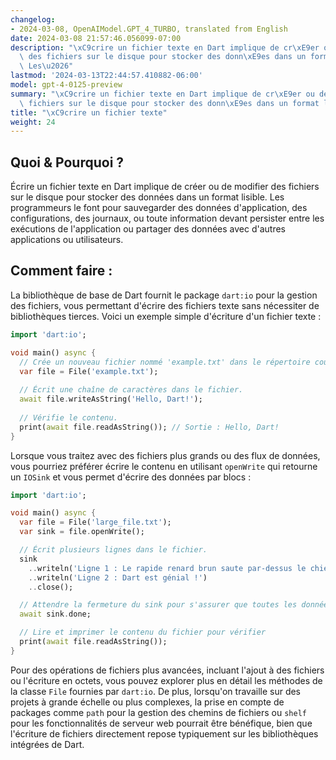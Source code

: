 ```yaml
---
changelog:
- 2024-03-08, OpenAIModel.GPT_4_TURBO, translated from English
date: 2024-03-08 21:57:46.056099-07:00
description: "\xC9crire un fichier texte en Dart implique de cr\xE9er ou de modifier\
  \ des fichiers sur le disque pour stocker des donn\xE9es dans un format lisible.\
  \ Les\u2026"
lastmod: '2024-03-13T22:44:57.410882-06:00'
model: gpt-4-0125-preview
summary: "\xC9crire un fichier texte en Dart implique de cr\xE9er ou de modifier des\
  \ fichiers sur le disque pour stocker des donn\xE9es dans un format lisible. Les\u2026"
title: "\xC9crire un fichier texte"
weight: 24
---
```


## Quoi & Pourquoi ?
Écrire un fichier texte en Dart implique de créer ou de modifier des fichiers sur le disque pour stocker des données dans un format lisible. Les programmeurs le font pour sauvegarder des données d'application, des configurations, des journaux, ou toute information devant persister entre les exécutions de l'application ou partager des données avec d'autres applications ou utilisateurs.

## Comment faire :
La bibliothèque de base de Dart fournit le package `dart:io` pour la gestion des fichiers, vous permettant d'écrire des fichiers texte sans nécessiter de bibliothèques tierces. Voici un exemple simple d'écriture d'un fichier texte :

```dart
import 'dart:io';

void main() async {
  // Crée un nouveau fichier nommé 'example.txt' dans le répertoire courant.
  var file = File('example.txt');
  
  // Écrit une chaîne de caractères dans le fichier.
  await file.writeAsString('Hello, Dart!');
  
  // Vérifie le contenu.
  print(await file.readAsString()); // Sortie : Hello, Dart!
}
```

Lorsque vous traitez avec des fichiers plus grands ou des flux de données, vous pourriez préférer écrire le contenu en utilisant `openWrite` qui retourne un `IOSink` et vous permet d'écrire des données par blocs :

```dart
import 'dart:io';

void main() async {
  var file = File('large_file.txt');
  var sink = file.openWrite();

  // Écrit plusieurs lignes dans le fichier.
  sink
    ..writeln('Ligne 1 : Le rapide renard brun saute par-dessus le chien paresseux.')
    ..writeln('Ligne 2 : Dart est génial !')
    ..close();

  // Attendre la fermeture du sink pour s'assurer que toutes les données sont écrites dans le fichier.
  await sink.done;

  // Lire et imprimer le contenu du fichier pour vérifier
  print(await file.readAsString());
}
```

Pour des opérations de fichiers plus avancées, incluant l'ajout à des fichiers ou l'écriture en octets, vous pouvez explorer plus en détail les méthodes de la classe `File` fournies par `dart:io`. De plus, lorsqu'on travaille sur des projets à grande échelle ou plus complexes, la prise en compte de packages comme `path` pour la gestion des chemins de fichiers ou `shelf` pour les fonctionnalités de serveur web pourrait être bénéfique, bien que l'écriture de fichiers directement repose typiquement sur les bibliothèques intégrées de Dart.
